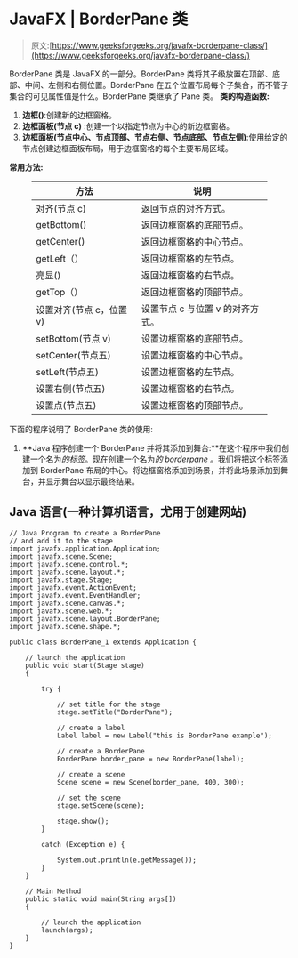 # JavaFX | BorderPane 类

> 原文:[https://www.geeksforgeeks.org/javafx-borderpane-class/](https://www.geeksforgeeks.org/javafx-borderpane-class/)

BorderPane 类是 JavaFX 的一部分。BorderPane 类将其子级放置在顶部、底部、中间、左侧和右侧位置。BorderPane 在五个位置布局每个子集合，而不管子集合的可见属性值是什么。BorderPane 类继承了 Pane 类。
**类的构造函数:**

1.  **边框()**:创建新的边框窗格。
2.  **边框面板(节点 c)** :创建一个以指定节点为中心的新边框窗格。
3.  **边框面板(节点中心、节点顶部、节点右侧、节点底部、节点左侧)**:使用给定的节点创建边框面板布局，用于边框窗格的每个主要布局区域。

**常用方法:**

<figure class="table">

| 方法 | 说明 |
| --- | --- |
| 对齐(节点 c) | 返回节点的对齐方式。 |
| getBottom() | 返回边框窗格的底部节点。 |
| getCenter() | 返回边框窗格的中心节点。 |
| getLeft（） | 返回边框窗格的左节点。 |
| 亮显() | 返回边框窗格的右节点。 |
| getTop（） | 返回边框窗格的顶部节点。 |
| 设置对齐(节点 c，位置 v) | 设置节点 c 与位置 v 的对齐方式。 |
| setBottom(节点 v) | 设置边框窗格的底部节点。 |
| setCenter(节点五) | 设置边框窗格的中心节点。 |
| setLeft(节点五) | 设置边框窗格的左节点。 |
| 设置右侧(节点五) | 设置边框窗格的右节点。 |
| 设置点(节点五) | 设置边框窗格的顶部节点。 |

</figure>

下面的程序说明了 BorderPane 类的使用:

1.  **Java 程序创建一个 BorderPane 并将其添加到舞台:**在这个程序中我们创建一个名为*的标签*。现在创建一个名为*的 borderpane* 。我们将把这个标签添加到 BorderPane 布局的中心。将边框窗格添加到场景，并将此场景添加到舞台，并显示舞台以显示最终结果。

## Java 语言(一种计算机语言，尤用于创建网站)

```
// Java Program to create a BorderPane
// and add it to the stage
import javafx.application.Application;
import javafx.scene.Scene;
import javafx.scene.control.*;
import javafx.scene.layout.*;
import javafx.stage.Stage;
import javafx.event.ActionEvent;
import javafx.event.EventHandler;
import javafx.scene.canvas.*;
import javafx.scene.web.*;
import javafx.scene.layout.BorderPane;
import javafx.scene.shape.*;

public class BorderPane_1 extends Application {

    // launch the application
    public void start(Stage stage)
    {

        try {

            // set title for the stage
            stage.setTitle("BorderPane");

            // create a label
            Label label = new Label("this is BorderPane example");

            // create a BorderPane
            BorderPane border_pane = new BorderPane(label);

            // create a scene
            Scene scene = new Scene(border_pane, 400, 300);

            // set the scene
            stage.setScene(scene);

            stage.show();
        }

        catch (Exception e) {

            System.out.println(e.getMessage());
        }
    }

    // Main Method
    public static void main(String args[])
    {

        // launch the application
        launch(args);
    }
}
```